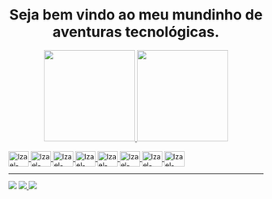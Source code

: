 <h1 align="center">
  Seja bem vindo ao meu mundinho de aventuras tecnológicas.
</h1>

<div align="center">
  <a href="https://github.com/izaelgs">
  <img height="180em" src="https://github-readme-stats.vercel.app/api?username=izaelgs&show_icons=true&theme=dark&include_all_commits=true&count_private=true"/>
  <img height="180em" src="https://github-readme-stats.vercel.app/api/top-langs/?username=izaelgs&layout=compact&langs_count=7&theme=dark"/>
</div>
<div style="display: inline_block"><br>  
  <img align="center" alt="Izael-Bootstrap" height="30" width="40"  src="https://cdn.jsdelivr.net/gh/devicons/devicon/icons/bootstrap/bootstrap-original.svg"/>   
  <img align="center" alt="Izael-Composer" height="30" width="40" src="https://cdn.jsdelivr.net/gh/devicons/devicon/icons/composer/composer-original.svg"/>
  <img align="center" alt="Izael-Css" height="30" width="40" src="https://cdn.jsdelivr.net/gh/devicons/devicon/icons/css3/css3-original.svg"/>
  <img align="center" alt="Izael-Java" height="30" width="40" src="https://cdn.jsdelivr.net/gh/devicons/devicon/icons/java/java-original.svg" />
  <img align="center" alt="Izael-Git" height="30" width="40" src="https://cdn.jsdelivr.net/gh/devicons/devicon/icons/git/git-original.svg" />
  <img align="center" alt="Izael-Laravel" height="30" width="40" src="https://cdn.jsdelivr.net/gh/devicons/devicon/icons/laravel/laravel-plain.svg" />   
  <img align="center" alt="Izael-Javascript" height="30" width="40" src="https://cdn.jsdelivr.net/gh/devicons/devicon/icons/javascript/javascript-original.svg" />  
  <img align="center" alt="Izael-Node" height="30" width="40" src="https://cdn.jsdelivr.net/gh/devicons/devicon/icons/nodejs/nodejs-original.svg"/>       
</div>
  <hr>
<div>
  <a href="https://mailto:izael-123@outlook.com" target="_blank"><img src="https://img.shields.io/badge/Microsoft_Outlook-0078D4?style=for-the-badge&logo=microsoft-outlook&logoColor=white" target="_blank"></a>
  <a href="https://wa.me/27988126640" target="_blank"><img src="https://img.shields.io/badge/WhatsApp-25D366?style=for-the-badge&logo=whatsapp&logoColor=white" target="_blank">
  <a href="https://www.linkedin.com/in/izael-gon%C3%A7alves-da-silva-248129145/" target="_blank"><img src="https://img.shields.io/badge/LinkedIn-0077B5?style=for-the-badge&logo=linkedin&logoColor=white" target="_blank"></a>
</div>
